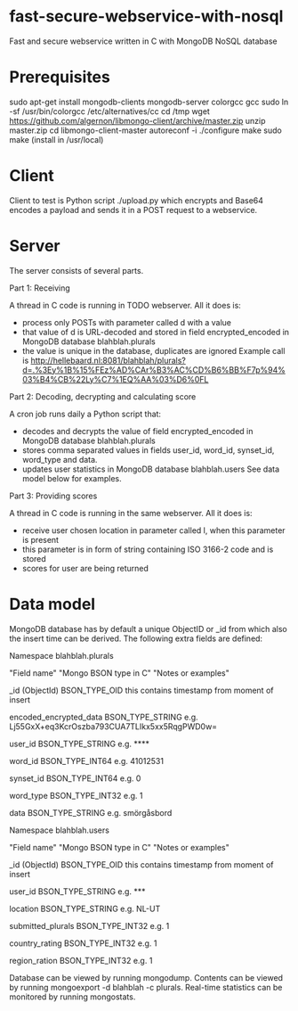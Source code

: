 fast-secure-webservice-with-nosql
=================================

Fast and secure webservice written in C with MongoDB NoSQL database

Prerequisites
=============
sudo apt-get install mongodb-clients mongodb-server colorgcc gcc
sudo ln -sf /usr/bin/colorgcc /etc/alternatives/cc
cd /tmp
wget https://github.com/algernon/libmongo-client/archive/master.zip
unzip master.zip
cd libmongo-client-master
autoreconf -i
./configure
make
sudo make (install in /usr/local)

Client
======
Client to test is Python script ./upload.py which encrypts and Base64 encodes a payload and sends it in a POST request to a webservice.

Server
======
The server consists of several parts.

Part 1: Receiving

A thread in C code is running in TODO webserver. All it does is:
* process only POSTs with parameter called d with a value
* that value of d is URL-decoded and stored in field encrypted_encoded in MongoDB database blahblah.plurals
* the value is unique in the database, duplicates are ignored
Example call is http://hellebaard.nl:8081/blahblah/plurals?d=.%3Ey%1B%15%FEz%AD%CAr%B3%AC%CD%B6%BB%F7p%94%03%B4%CB%22Ly%C7%1EQ%AA%03%D6%0FL

Part 2: Decoding, decrypting and calculating score

A cron job runs daily a Python script that:
* decodes and decrypts the value of field encrypted_encoded in MongoDB database blahblah.plurals
* stores comma separated values in fields user_id, word_id, synset_id, word_type and data.
* updates user statistics in MongoDB database blahblah.users
See data model below for examples.

Part 3: Providing scores

A thread in C code is running in the same webserver. All it does is:
* receive user chosen location in parameter called l, when this parameter is present
* this parameter is in form of string containing ISO 3166-2 code and is stored
* scores for user are being returned

Data model
==========
MongoDB database has by default a unique ObjectID or _id from which also the insert time can be derived. The following extra fields are defined:

Namespace blahblah.plurals

"Field name"
  "Mongo BSON type in C"
  "Notes or examples"

_id (ObjectId)
  BSON_TYPE_OID
  this contains timestamp from moment of insert

encoded_encrypted_data
  BSON_TYPE_STRING
  e.g. Lj55GxX+eq3KcrOszba793CUA7TLIkx5xx5RqgPWD0w=
  
user_id
  BSON_TYPE_STRING
  e.g. ****

word_id
  BSON_TYPE_INT64
  e.g. 41012531
  
synset_id
  BSON_TYPE_INT64
  e.g. 0
  
word_type
  BSON_TYPE_INT32
  e.g. 1
  
data
  BSON_TYPE_STRING
  e.g. smörgåsbord
  
  
Namespace blahblah.users

"Field name"
  "Mongo BSON type in C"
  "Notes or examples"

_id (ObjectId)
  BSON_TYPE_OID
  this contains timestamp from moment of insert

user_id
  BSON_TYPE_STRING
  e.g. ***
  
location
  BSON_TYPE_STRING
  e.g. NL-UT
  
submitted_plurals
  BSON_TYPE_INT32
  e.g. 1
  
country_rating
  BSON_TYPE_INT32
  e.g. 1
    
region_ration
  BSON_TYPE_INT32
  e.g. 1
  
Database can be viewed by running mongodump. Contents can be viewed by running mongoexport -d blahblah -c plurals. Real-time statistics can be monitored by running mongostats.
